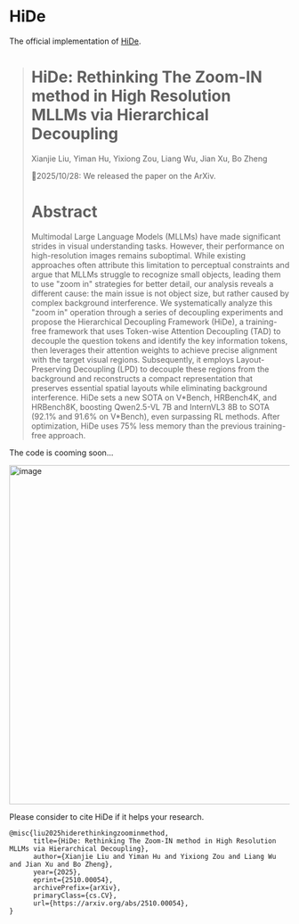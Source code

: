 # HiDe

The official implementation of [HiDe](https://arxiv.org/abs/2510.00054).

> # HiDe: Rethinking The Zoom-IN method in High Resolution MLLMs via Hierarchical Decoupling
> 
> Xianjie Liu, Yiman Hu, Yixiong Zou, Liang Wu, Jian Xu, Bo Zheng
> 
> 📕2025/10/28: We released the paper on the ArXiv.
> 
> # Abstract
> Multimodal Large Language Models (MLLMs) have made significant strides in visual understanding tasks. However, their performance on high-resolution images remains suboptimal. While existing approaches often attribute this limitation to perceptual constraints and argue that MLLMs struggle to recognize small objects, leading them to use "zoom in" strategies for better detail, our analysis reveals a different cause: the main issue is not object size, but rather caused by complex background interference. We systematically analyze this "zoom in" operation through a series of decoupling experiments and propose the Hierarchical Decoupling Framework (HiDe), a training-free framework that uses Token-wise Attention Decoupling (TAD) to decouple the question tokens and identify the key information tokens, then leverages their attention weights to achieve precise alignment with the target visual regions. Subsequently, it employs Layout-Preserving Decoupling (LPD) to decouple these regions from the background and reconstructs a compact representation that preserves essential spatial layouts while eliminating background interference. HiDe sets a new SOTA on V\*Bench, HRBench4K, and HRBench8K, boosting Qwen2.5-VL 7B and InternVL3 8B to SOTA (92.1% and 91.6% on V\*Bench), even surpassing RL methods. After optimization, HiDe uses 75% less memory than the previous training-free approach.

The code is cooming soon...

<img width="1263" height="609" alt="image" src="https://github.com/user-attachments/assets/64b7b8bd-ab35-4f88-af75-2361d1141e1d" />

Please consider to cite HiDe if it helps your research.
```
@misc{liu2025hiderethinkingzoominmethod,
      title={HiDe: Rethinking The Zoom-IN method in High Resolution MLLMs via Hierarchical Decoupling}, 
      author={Xianjie Liu and Yiman Hu and Yixiong Zou and Liang Wu and Jian Xu and Bo Zheng},
      year={2025},
      eprint={2510.00054},
      archivePrefix={arXiv},
      primaryClass={cs.CV},
      url={https://arxiv.org/abs/2510.00054}, 
}
```
